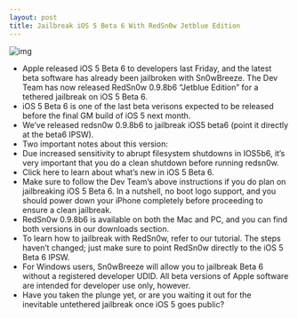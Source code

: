 ```yaml
---
layout: post
title: Jailbreak iOS 5 Beta 6 With RedSn0w Jetblue Edition
---
```

![img](http://media.idownloadblog.com/wp-content/uploads/2011/05/RedSn0w-logo-e1311448227785.png)
* Apple released iOS 5 Beta 6 to developers last Friday, and the latest beta software has already been jailbroken with Sn0wBreeze. The Dev Team has now released RedSn0w 0.9.8b6 “Jetblue Edition” for a tethered jailbreak on iOS 5 Beta 6.
* iOS 5 Beta 6 is one of the last beta verisons expected to be released before the final GM build of iOS 5 next month.
* We’ve released redsn0w 0.9.8b6 to jailbreak iOS5 beta6 (point it directly at the beta6 IPSW).
* Two important notes about this version:
* Due increased sensitivity to abrupt filesystem shutdowns in IOS5b6, it’s very important that you do a clean shutdown before running redsn0w.
* Click here to learn about what’s new in iOS 5 Beta 6.
* Make sure to follow the Dev Team’s above instructions if you do plan on jailbreaking iOS 5 Beta 6. In a nutshell, no boot logo support, and you should power down your iPhone completely before proceeding to ensure a clean jailbreak.
* RedSn0w 0.9.8b6 is available on both the Mac and PC, and you can find both versions in our downloads section.
* To learn how to jailbreak with RedSn0w, refer to our tutorial. The steps haven’t changed; just make sure to point RedSn0w directly to the iOS 5 Beta 6 IPSW.
* For Windows users, Sn0wBreeze will allow you to jailbreak Beta 6 without a registered developer UDID. All beta versions of Apple software are intended for developer use only, however.
* Have you taken the plunge yet, or are you waiting it out for the inevitable untethered jailbreak once iOS 5 goes public?

